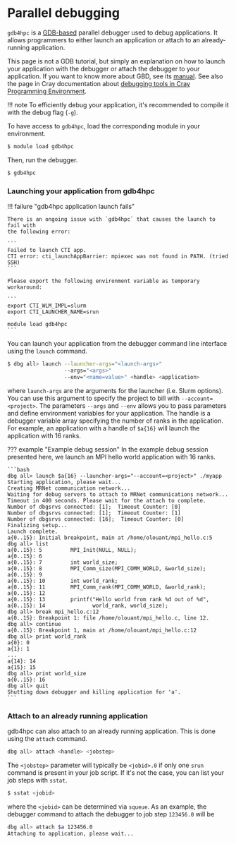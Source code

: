 # Parallel debugging

[gdb]: https://www.gnu.org/software/gdb/
[gdb-manual]: https://sourceware.org/gdb/current/onlinedocs/gdb.html/

`gdb4hpc` is a [GDB-based][gdb] parallel debugger used to debug applications.
It allows programmers to either launch an application or attach to an
already-running application.

This page is not a GDB tutorial, but simply an explanation on how to launch
your application with the debugger or attach the debugger to your application.
If you want to know more about GBD, see its [manual][gdb-manual].
See also the page in Cray documentation about [debugging tools in Cray Programming Environment](https://cpe.ext.hpe.com/docs/#debugging-tools).

!!! note
    To efficiently debug your application, it's recommended to compile
    it with the debug flag (`-g`).

To have access to `gdb4hpc`, load the corresponding module in your environment.

```bash
$ module load gdb4hpc
```

Then, run the debugger.

```bash
$ gdb4hpc
```

### Launching your application from gdb4hpc

!!! failure "gdb4hpc application launch fails"
    
    There is an ongoing issue with `gdb4hpc` that causes the launch to fail with
    the following error:

    ```
    Failed to launch CTI app.
    CTI error: cti_launchAppBarrier: mpiexec was not found in PATH. (tried SSH)
    ```

    Please export the following environment variable as temporary workaround:

    ```
    export CTI_WLM_IMPL=slurm
    export CTI_LAUNCHER_NAME=srun

    module load gdb4hpc
    ```

You can launch your application from the debugger command line interface using
the `launch` command.

```bash
$ dbg all> launch --launcher-args="<launch-args>" 
                  --args="<args>" 
                  --env="<name=value>" <handle> <application>
```

where `launch-args` are the arguments for the launcher (i.e. Slurm options).
You can use this argument to specify the project to bill with
`--account=<project>`. The parameters `--args` and `--env` allows you to pass
parameters and define environment variables for your application. The handle is
a debugger variable array specifying the number of ranks in the application.
For example, an application with a handle of `$a{16}` will launch the
application with 16 ranks.

??? example "Example debug session"
    In the example debug session presented here, we launch an MPI hello world
    application with 16 ranks.

    ```bash
    dbg all> launch $a{16} --launcher-args="--account=<project>" ./myapp
    Starting application, please wait...
    Creating MRNet communication network...
    Waiting for debug servers to attach to MRNet communications network...
    Timeout in 400 seconds. Please wait for the attach to complete.
    Number of dbgsrvs connected: [1];  Timeout Counter: [0]
    Number of dbgsrvs connected: [1];  Timeout Counter: [1]
    Number of dbgsrvs connected: [16];  Timeout Counter: [0]
    Finalizing setup...
    Launch complete.
    a{0..15}: Initial breakpoint, main at /home/olouant/mpi_hello.c:5
    dbg all> list
    a{0..15}: 5         MPI_Init(NULL, NULL);
    a{0..15}: 6
    a{0..15}: 7         int world_size;
    a{0..15}: 8         MPI_Comm_size(MPI_COMM_WORLD, &world_size);
    a{0..15}: 9
    a{0..15}: 10        int world_rank;
    a{0..15}: 11        MPI_Comm_rank(MPI_COMM_WORLD, &world_rank);
    a{0..15}: 12
    a{0..15}: 13        printf("Hello world from rank %d out of %d",
    a{0..15}: 14               world_rank, world_size);
    dbg all> break mpi_hello.c:12
    a{0..15}: Breakpoint 1: file /home/olouant/mpi_hello.c, line 12.
    dbg all> continue
    a{0..15}: Breakpoint 1, main at /home/olouant/mpi_hello.c:12
    dbg all> print world_rank
    a{0}: 0
    a{1}: 1
    ...
    a{14}: 14
    a{15}: 15
    dbg all> print world_size
    a{0..15}: 16
    dbg all> quit
    Shutting down debugger and killing application for 'a'.
    ```

### Attach to an already running application

gdb4hpc can also attach to an already running application. This is done using
the `attach` command.

```bash
dbg all> attach <handle> <jobstep>
```

The `<jobstep>` parameter will typically be `<jobid>.0` if only one `srun`
command is present in your job script. If it's not the case, you can list your
job steps with `sstat`.

```bash
$ sstat <jobid>
```

where the `<jobid>` can be determined via `squeue`. As an example, the debugger
command to attach the debugger to job step `123456.0` will be

```bash
dbg all> attach $a 123456.0
Attaching to application, please wait...
```

[THIS SECTION NEEDS TO BE WRITTEN]: <> (## CCDB: Cray Comparative Debugger)
